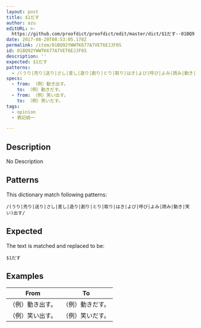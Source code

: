 ```yaml
---
layout: post
title: $1だす
author: azu
editURL: >-
  https://github.com/proofdict/proofdict/edit/master/dict/$1だす--01BQ92YWWTK677A7VET6EJJF0S.yml
date: 2017-08-20T08:53:05.178Z
permalink: /item/01BQ92YWWTK677A7VET6EJJF0S
id: 01BQ92YWWTK677A7VET6EJJF0S
description: ''
expected: $1だす
patterns:
  - /(うり|売り|送り|さし|差し|造り|創り|とり|取り|はき|よび|呼び|よみ|読み|動き|笑い)出す/
specs:
  - from: （例）動き出す。
    to: （例）動きだす。
  - from: （例）笑い出す。
    to: （例）笑いだす。
tags:
  - opinion
  - 表記統一

---
```


## Description

No Description 

## Patterns

This dictionary match following patterns:

    /(うり|売り|送り|さし|差し|造り|創り|とり|取り|はき|よび|呼び|よみ|読み|動き|笑い)出す/

## Expected

The text is matched and replaced to be:

    $1だす

## Examples

| From     | To       |
| -------- | -------- |
| （例）動き出す。 | （例）動きだす。 |
| （例）笑い出す。 | （例）笑いだす。 |
